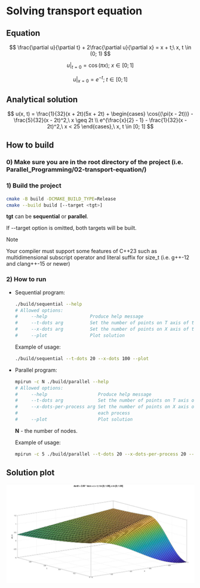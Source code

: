 # Solving transport equation

## Equation

$$ \frac{\partial u}{\partial t} + 2\frac{\partial u}{\partial x} = x + t;\ x, t \in (0; 1) $$

$$u|_{t = 0} = \cos{(\pi x)};\ x \in [0; 1]$$

$$u|_{x = 0} = e^{-t};\ t \in [0; 1]$$

## Analytical solution

$$
u(x, t) = \frac{1}{32}(x + 2t)(5x + 2t) +
\begin{cases}
    \cos{(\pi(x - 2t))} - \frac{5}{32}(x - 2t)^2,\ x \geq 2t \\
    e^{\frac{x}{2} - 1} - \frac{1}{32}(x - 2t)^2,\ x < 25
\end{cases},\
x, t \in [0; 1]
$$

## How to build

### 0) Make sure you are in the root directory of the project (i.e. Parallel_Programming/02-transport-equation/)

### 1) Build the project

```bash
cmake -B build -DCMAKE_BUILD_TYPE=Release
cmake --build build [--target <tgt>]
```

**tgt** can be **sequential** or **parallel**.

If --target option is omitted, both targets will be built.

> [!NOTE]
> Your compiler must support some features of C++23 such as multidimensional subscript operator and
literal suffix for size_t (i.e. g++-12 and clang++-15 or newer)

### 2) How to run

- Sequential program:

    ```bash
    ./build/sequential --help
    # Allowed options:
    #     --help                Produce help message
    #     --t-dots arg          Set the number of points on T axis of the grid
    #     --x-dots arg          Set the number of points on X axis of the grid
    #     --plot                Plot solution
    ```

    Example of usage:

    ```bash
    ./build/sequential --t-dots 20 --x-dots 100 --plot
    ```

- Parallel program:

    ```bash
    mpirun -c N ./build/parallel --help
    # Allowed options:
    #     --help                   Produce help message
    #     --t-dots arg             Set the number of points on T axis of the grid.
    #     --x-dots-per-process arg Set the number of points on X axis of the grid for
    #                              each process
    #     --plot                   Plot solution
    ```

    **N** - the number of nodes.

    Example of usage:

    ```bash
    mpirun -c 5 ./build/parallel --t-dots 20 --x-dots-per-process 20 --plot
    ```

## Solution plot

![example](./pictures/example.jpg)
